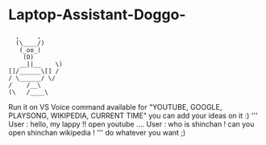 # Laptop-Assistant-Doggo-
      ,     ,
      (\____/)
       (_oo_)
        (O)
       __||__    \)
    []/______\[] /
    / \______/ \/
    /    /__\
    (\   /____\

Run it on VS
Voice command available for "YOUTUBE, GOOGLE, PLAYSONG, WIKIPEDIA, CURRENT TIME"
you can add your ideas on it :)
'''
User : hello, my lappy !! open youtube .... 
User : who is shinchan ! can you open shinchan wikipedia !
'''
do whatever you want ;)
